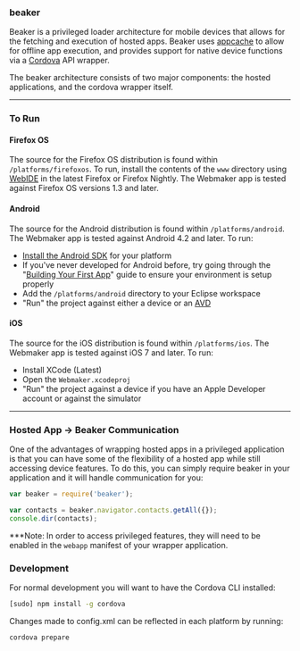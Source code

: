 ### beaker

Beaker is a privileged loader architecture for mobile devices that allows for the fetching and execution of hosted apps. Beaker uses [appcache](https://developer.mozilla.org/en-US/docs/Web/HTML/Using_the_application_cache) to allow for offline app execution, and provides support for native device functions via a [Cordova](http://cordova.apache.org/) API wrapper.

The beaker architecture consists of two major components: the hosted applications, and the cordova wrapper itself.

---

### To Run

#### Firefox OS
The source for the Firefox OS distribution is found within `/platforms/firefoxos`. To run, install the contents of the `www` directory using [WebIDE](https://developer.mozilla.org/en-US/docs/Tools/WebIDE) in the latest Firefox or Firefox Nightly. The Webmaker app is tested against Firefox OS versions 1.3 and later.

#### Android
The source for the Android distribution is found within `/platforms/android`. The Webmaker app is tested against Android 4.2 and later. To run:
- [Install the Android SDK](https://developer.android.com/sdk) for your platform
- If you've never developed for Android before, try going through the "[Building Your First App](https://developer.android.com/training/basics/firstapp/index.html)" guide to ensure your environment is setup properly
- Add the `/platforms/android` directory to your Eclipse workspace
- "Run" the project against either a device or an [AVD](https://developer.android.com/tools/devices/)

#### iOS
The source for the iOS distribution is found within `/platforms/ios`. The Webmaker app is tested against iOS 7 and later. To run:
- Install XCode (Latest)
- Open the `Webmaker.xcodeproj` 
- "Run" the project against a device if you have an Apple Developer account or against the simulator

---

### Hosted App -> Beaker Communication
One of the advantages of wrapping hosted apps in a privileged application is that you can have some of the flexibility of a hosted app while still accessing device features. To do this, you can simply require beaker in your application  and it will handle communication for you:

```js
var beaker = require('beaker');

var contacts = beaker.navigator.contacts.getAll({});
console.dir(contacts);
```

***Note: In order to access privileged features, they will need to be enabled in the `webapp` manifest of your wrapper application. 

### Development
For normal development you will want to have the Cordova CLI installed:
```bash
[sudo] npm install -g cordova
```

Changes made to config.xml can be reflected in each platform by running:
```bash
cordova prepare
```

